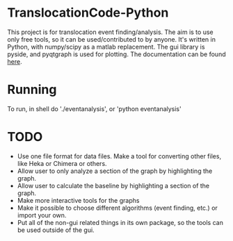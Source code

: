 # TranslocationCode-Python
This project is for translocation event finding/analysis.  The aim is to use only free tools, so it can be used/contributed to by anyone.  It's written in Python, with numpy/scipy as a matlab replacement.  The gui library is pyside, and pyqtgraph is used for plotting.  The documentation can be found [here](http://drndiclab-bkup.physics.upenn.edu/wiki/codedocs/tlcp/index.html).

# Running
To run, in shell do './eventanalysis', or 'python eventanalysis'

# TODO
* Use one file format for data files.  Make a tool for converting other files, like Heka or Chimera or others.
* Allow user to only analyze a section of the graph by highlighting the graph.
* Allow user to calculate the baseline by highlighting a section of the graph.
* Make more interactive tools for the graphs
* Make it possible to choose different algorithms (event finding, etc.) or import your own.
* Put all of the non-gui related things in its own package, so the tools can be used outside of the gui.

